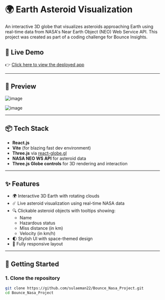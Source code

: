 # 🌍 Earth Asteroid Visualization

An interactive 3D globe that visualizes asteroids approaching Earth using real-time data from NASA's Near Earth Object (NEO) Web Service API. This project was created as part of a coding challenge for Bounce Insights.

## 🚀 Live Demo

👉 [Click here to view the deployed app](https://bounce-nasa-project-nine.vercel.app/)

---

## 📸 Preview

![image](https://github.com/user-attachments/assets/7553aef5-367d-492e-8668-36bb6139b29e)

![image](https://github.com/user-attachments/assets/41ce45ce-e1c3-4102-b7c2-5724260d84ba)


---

## 📦 Tech Stack

- **React.js**
- **Vite** (for blazing fast dev environment)
- **Three.js** via [react-globe.gl](https://github.com/vasturiano/react-globe.gl)
- **NASA NEO WS API** for asteroid data
- **Three.js Globe controls** for 3D rendering and interaction

---

## ✨ Features

- 🌍 Interactive 3D Earth with rotating clouds
- ☄️ Live asteroid visualization using real-time NASA data
- 🔍 Clickable asteroid objects with tooltips showing:
  - Name
  - Hazardous status
  - Miss distance (in km)
  - Velocity (in km/h)
- 🌓 Stylish UI with space-themed design
- 📱 Fully responsive layout

---

## 🔧 Getting Started

### 1. Clone the repository

```bash
git clone https://github.com/sulaeman22/Bounce_Nasa_Project.git
cd Bounce_Nasa_Project
